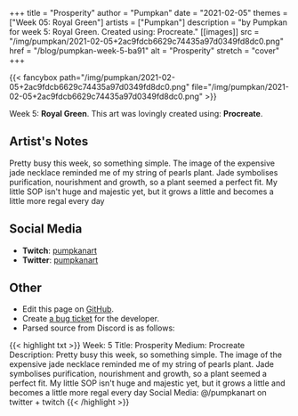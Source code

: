 +++
title =       "Prosperity"
author =      "Pumpkan"
date =        "2021-02-05"
themes =      ["Week 05: Royal Green"]
artists =     ["Pumpkan"]
description = "by Pumpkan for week 5: Royal Green. Created using: Procreate."
[[images]]
              src = "/img/pumpkan/2021-02-05+2ac9fdcb6629c74435a97d0349fd8dc0.png"
              href = "/blog/pumpkan-week-5-ba91"
              alt = "Prosperity"
              stretch = "cover"
+++


{{< fancybox path="/img/pumpkan/2021-02-05+2ac9fdcb6629c74435a97d0349fd8dc0.png" file="/img/pumpkan/2021-02-05+2ac9fdcb6629c74435a97d0349fd8dc0.png" >}}


Week 5: **Royal Green**. This art was lovingly created using: **Procreate**.

## Artist's Notes

Pretty busy this week, so something simple. The image of the expensive jade necklace reminded me of my string of pearls plant. Jade symbolises purification, nourishment and growth, so a plant seemed a perfect fit. My little SOP isn't huge and majestic yet, but it grows a little and becomes a little more regal every day

## Social Media

- **Twitch**: <a href='https://twitch.tv/pumpkanart' target='_blank'>pumpkanart</a>
- **Twitter**: <a href='https://twitter.com/pumpkanart' target='_blank'>pumpkanart</a>


## Other

- Edit this page on [GitHub](https://github.com/teaminkling/web-refresh/edit/main/blog/content/blog/pumpkan-week-5-ba91.md).
- Create [a bug ticket](https://github.com/teaminkling/web-refresh/issues/new?assignees=&labels=bug&template=problem-report.md&title=) for the developer.
- Parsed source from Discord is as follows:

{{< highlight txt >}}
Week: 5
Title: Prosperity
Medium: Procreate
Description: Pretty busy this week, so something simple. The image of the expensive jade necklace reminded me of my string of pearls plant. Jade symbolises purification, nourishment and growth, so a plant seemed a perfect fit. My little SOP isn't huge and majestic yet, but it grows a little and becomes a little more regal every day 
Social Media: @/pumpkanart on twitter + twitch
{{< /highlight >}}